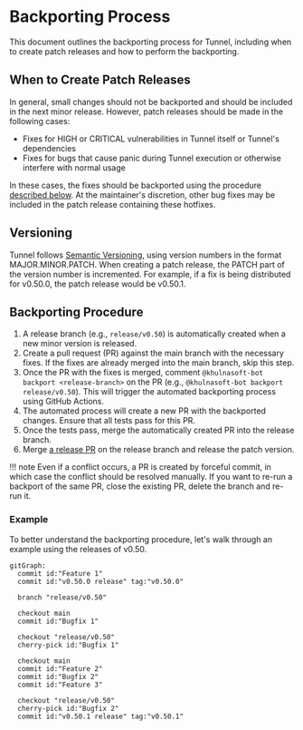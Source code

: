 # Backporting Process

This document outlines the backporting process for Tunnel, including when to create patch releases and how to perform the backporting.

## When to Create Patch Releases

In general, small changes should not be backported and should be included in the next minor release.
However, patch releases should be made in the following cases:

* Fixes for HIGH or CRITICAL vulnerabilities in Tunnel itself or Tunnel's dependencies
* Fixes for bugs that cause panic during Tunnel execution or otherwise interfere with normal usage

In these cases, the fixes should be backported using the procedure [described below](#backporting-procedure).
At the maintainer's discretion, other bug fixes may be included in the patch release containing these hotfixes.

## Versioning

Tunnel follows [Semantic Versioning](https://semver.org/), using version numbers in the format MAJOR.MINOR.PATCH.
When creating a patch release, the PATCH part of the version number is incremented.
For example, if a fix is being distributed for v0.50.0, the patch release would be v0.50.1.

## Backporting Procedure

1. A release branch (e.g., `release/v0.50`) is automatically created when a new minor version is released.
1. Create a pull request (PR) against the main branch with the necessary fixes. If the fixes are already merged into the main branch, skip this step.
1. Once the PR with the fixes is merged, comment `@khulnasoft-bot backport <release-branch>` on the PR (e.g., `@khulnasoft-bot backport release/v0.50`). This will trigger the automated backporting process using GitHub Actions.
1. The automated process will create a new PR with the backported changes. Ensure that all tests pass for this PR.
1. Once the tests pass, merge the automatically created PR into the release branch.
1. Merge [a release PR](release-flow.md) on the release branch and release the patch version.

!!! note
    Even if a conflict occurs, a PR is created by forceful commit, in which case the conflict should be resolved manually.
    If you want to re-run a backport of the same PR, close the existing PR, delete the branch and re-run it.

### Example
To better understand the backporting procedure, let's walk through an example using the releases of v0.50.

```mermaid
gitGraph:
  commit id:"Feature 1"
  commit id:"v0.50.0 release" tag:"v0.50.0"

  branch "release/v0.50"
  
  checkout main
  commit id:"Bugfix 1"

  checkout "release/v0.50"
  cherry-pick id:"Bugfix 1"

  checkout main
  commit id:"Feature 2"
  commit id:"Bugfix 2"
  commit id:"Feature 3"

  checkout "release/v0.50"
  cherry-pick id:"Bugfix 2"
  commit id:"v0.50.1 release" tag:"v0.50.1"
```